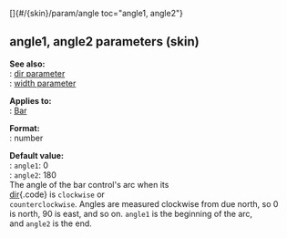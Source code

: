 []{#/{skin}/param/angle toc="angle1, angle2"}    
## angle1, angle2 parameters (skin)    
**See also:**    
:   [dir parameter](/ref/%7Bskin%7D/param/dir)    
:   [width parameter](/ref/%7Bskin%7D/param/width)    
<!-- -->    
**Applies to:**    
:   [Bar](/ref/%7Bskin%7D/control/bar)    
<!-- -->    
**Format:**    
:   number    
<!-- -->    
**Default value:**    
:   `angle1`: 0    
:   `angle2`: 180    
The angle of the bar control\'s arc when its    
[dir](/ref/%7Bskin%7D/param/dir){.code} is `clockwise` or    
`counterclockwise`. Angles are measured clockwise from due north, so 0    
is north, 90 is east, and so on. `angle1` is the beginning of the arc,    
and `angle2` is the end.  
